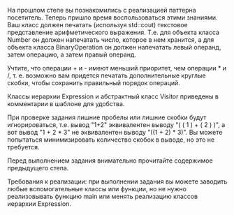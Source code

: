 На прошлом степе вы познакомились с реализацией паттерна посетитель. Теперь пришло время воспользоваться этими знаниями. Ваш класс должен печатать (используя std::cout) текстовое представление арифметического выражения. Т.е. для объекта класса Number он должен напечатать число, которое в нем хранится, а для объекта класса BinaryOperation он должен напечатать левый операнд, затем операцию, а затем правый операнд.

Учтите, что операции + и - имеют меньший приоритет, чем операции * и /, т. е. возможно вам придется печатать дополнительные круглые скобки, чтобы сохранить правильный порядок операций.

Классы иерархии Expression и абстрактный класс Visitor приведены в комментарии в шаблоне для удобства.

При проверке задания лишние пробелы или лишние скобки будут игнорироваться, т.е. вывод "1+2" эквивалентен выводу "( ( 1 )  +   ( 2 ) )", а вот вывод "1 + 2 * 3" не эквивалентен выводу "((1 + 2) * 3)". Вы можете попытаться минимизировать количество скобок в выводе, но это не требуется.

Перед выполнением задания внимательно прочитайте содержимое предыдущего степа.

Требования к реализации: при выполнении задания вы можете заводить любые вспомогательные классы или функции, но не нужно реализовывать функцию main или менять реализацию классов иерархии Expression.

